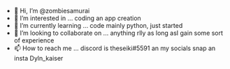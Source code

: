 - 👋 Hi, I’m @zombiesamurai
- 👀 I’m interested in ... coding an app creation
- 🌱 I’m currently learning ... code mainly python, just started
- 💞️ I’m looking to collaborate on ... anything rlly as long asI gain some sort of experience
- 📫 How to reach me ... discord is theseiki#5591 an my socials snap an insta Dyln_kaiser
